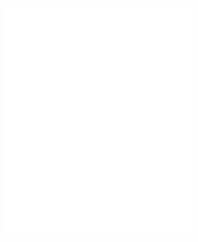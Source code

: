 <!-- If you're using "main" as default branch -->
![Metrics](https://github.com/shinybrar/shinybrar/blob/main/github-metrics.svg)

